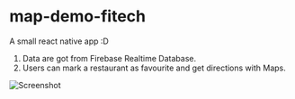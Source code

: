 # map-demo-fitech

A small react native app :D

1. Data are got from Firebase Realtime Database.
2. Users can mark a restaurant as favourite and get directions with Maps.

![Screenshot](https://user-images.githubusercontent.com/19563433/43277557-9b935dac-9132-11e8-9d52-80bd5e7b4f8c.png)
